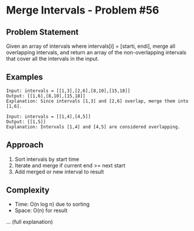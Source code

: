 # Merge Intervals - Problem #56

## Problem Statement
Given an array of intervals where intervals[i] = [starti, endi], merge all overlapping intervals, and return an array of the non-overlapping intervals that cover all the intervals in the input.

## Examples
```
Input: intervals = [[1,3],[2,6],[8,10],[15,18]]
Output: [[1,6],[8,10],[15,18]]
Explanation: Since intervals [1,3] and [2,6] overlap, merge them into [1,6].

Input: intervals = [[1,4],[4,5]]
Output: [[1,5]]
Explanation: Intervals [1,4] and [4,5] are considered overlapping.
```

## Approach
1. Sort intervals by start time
2. Iterate and merge if current end >= next start
3. Add merged or new interval to result

## Complexity
- Time: O(n log n) due to sorting
- Space: O(n) for result

... (full explanation)
